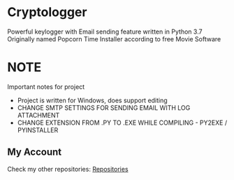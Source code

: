 # Cryptologger
Powerful keylogger with Email sending feature written in Python 3.7
Originally named Popcorn Time Installer according to free Movie Software
# NOTE
Important notes for project
* Project is written for Windows, does support editing
* CHANGE SMTP SETTINGS FOR SENDING EMAIL WITH LOG ATTACHMENT
* CHANGE EXTENSION FROM .PY TO .EXE WHILE COMPILING - PY2EXE / PYINSTALLER
## My Account
Check my other repositories: [Repositories](https://github.com/crypto-plus-plus?tab=repositories)
